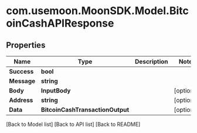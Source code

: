 # com.usemoon.MoonSDK.Model.BitcoinCashAPIResponse

## Properties

| Name        | Type                             | Description | Notes       |
| ----------- | -------------------------------- | ----------- | ----------- |
| **Success** | **bool**                         |             |             |
| **Message** | **string**                       |             |             |
| **Body**    | **InputBody**                    |             | \[optional] |
| **Address** | **string**                       |             | \[optional] |
| **Data**    | **BitcoinCashTransactionOutput** |             | \[optional] |

\[Back to Model list] \[Back to API list] \[Back to README]
